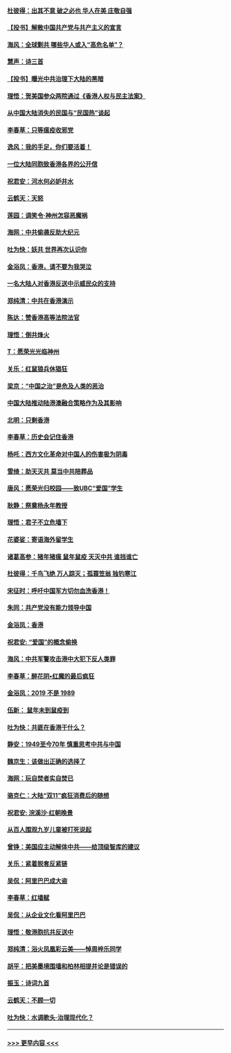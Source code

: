 #### [杜彼得：出其不意 破之必也 华人在美 庄敬自强](../pages/nsc993/n11679554.md?t=11260144) 
#### [【投书】解散中国共产党与共产主义的宣言](../pages/nsc993/n11679177.md?t=11260144) 
#### [海风：全球剿共 哪些华人或入“高危名单”？](../pages/nsc993/n11678617.md?t=11260144) 
#### [慧声：诗三首](../pages/nsc993/n11678848.md?t=11260144) 
#### [【投书】曝光中共治理下大陆的黑暗](../pages/nsc993/n11678674.md?t=11260144) 
#### [理悟：贺美国参众两院通过《香港人权与民主法案》](../pages/nsc993/n11678104.md?t=11260144) 
#### [从中国大陆消失的民国与“民国热”谈起](../pages/nsc993/n11678075.md?t=11260144) 
#### [李春草：只等瘟疫收邪党](../pages/nsc993/n11677308.md?t=11260144) 
#### [逸风：我的手足，你们要活着！](../pages/nsc993/n11676352.md?t=11260144) 
#### [一位大陆同胞致香港各界的公开信](../pages/nsc993/n11675761.md?t=11260144) 
#### [祝君安：河水何必妒井水](../pages/nsc993/n11675746.md?t=11260144) 
#### [云鹤天：天怒](../pages/nsc993/n11675718.md?t=11260144) 
#### [莲园：调笑令‧神州怎容恶魔祸](../pages/nsc993/n11675648.md?t=11260144) 
#### [海网：中共偷袭反助大纪元](../pages/nsc993/n11673515.md?t=11260144) 
#### [吐为快：妖共 世界再次认识你](../pages/nsc993/n11673506.md?t=11260144) 
#### [金浴凤：香港，请不要为我哭泣](../pages/nsc993/n11673248.md?t=11260144) 
#### [一名大陆人对香港反送中示威民众的支持](../pages/nsc993/n11672615.md?t=11260144) 
#### [郑纯清：中共在香港演示](../pages/nsc993/n11670539.md?t=11260144) 
#### [陈达：赞香港高等法院法官](../pages/nsc993/n11669542.md?t=11260144) 
#### [理悟：倒共烽火](../pages/nsc993/n11668844.md?t=11260144) 
#### [T：愿荣光光临神州](../pages/nsc993/n11668421.md?t=11260144) 
#### [关乐：红鼠狼兵休猖狂](../pages/nsc993/n11668378.md?t=11260144) 
#### [梁京：“中国之治”是危及人类的恶治](../pages/nsc993/n11668328.md?t=11260144) 
#### [中国大陆推动陆港澳融合策略作为及其影响](../pages/nsc993/n11668157.md?t=11260144) 
#### [北明：只剩香港](../pages/nsc993/n11668002.md?t=11260144) 
#### [李春草：历史会记住香港](../pages/nsc993/n11667927.md?t=11260144) 
#### [杨吒：西方文化革命对中国人的伤害极为阴毒](../pages/nsc993/n11664521.md?t=11260144) 
#### [雪绮：助天灭共 莫当中共陪葬品](../pages/nsc993/n11662650.md?t=11260144) 
#### [唐风：愿荣光归校园——致UBC“爱国”学生](../pages/nsc993/n11662194.md?t=11260144) 
#### [耿静：祭奠杨永年教授](../pages/nsc993/n11662514.md?t=11260144) 
#### [理悟：君子不立危墙下](../pages/nsc993/n11662172.md?t=11260144) 
#### [花婆娑：寄语海外留学生](../pages/nsc993/n11662121.md?t=11260144) 
#### [诸葛高参：猪年猪瘟 鼠年鼠疫 天灭中共 谁挡谁亡](../pages/nsc993/n11661980.md?t=11260144) 
#### [杜彼得：千鸟飞绝 万人踪灭；孤蓑笠翁 独钓寒江](../pages/nsc993/n11661170.md?t=11260144) 
#### [宋征时：呼吁中国军方切勿血洗香港！](../pages/nsc993/n11415318.md?t=11260144) 
#### [朱同：共产党没有能力领导中国](../pages/nsc993/n11660421.md?t=11260144) 
#### [金浴凤：香港](../pages/nsc993/n11660419.md?t=11260144) 
#### [祝君安: “爱国”的概念偷换](../pages/nsc993/n11659706.md?t=11260144) 
#### [海风：中共军警攻击港中大犯下反人类罪](../pages/nsc993/n11659632.md?t=11260144) 
#### [李春草：醉花阴•红魔的最后疯狂](../pages/nsc993/n11659287.md?t=11260144) 
#### [金浴凤：2019 不是 1989](../pages/nsc993/n11657663.md?t=11260144) 
#### [伍新： 鼠年未到鼠疫到](../pages/nsc993/n11655098.md?t=11260144) 
#### [吐为快：共匪在香港干什么？](../pages/nsc993/n11654891.md?t=11260144) 
#### [静安：1949至今70年 慎重思考中共与中国](../pages/nsc993/n11651244.md?t=11260144) 
#### [魏京生：该做出正确的选择了](../pages/nsc993/n11653084.md?t=11260144) 
#### [海网：玩自焚者实自焚已](../pages/nsc993/n11652423.md?t=11260144) 
#### [骆克仁：大陆“双11”疯狂消费后的随想](../pages/nsc993/n11652305.md?t=11260144) 
#### [祝君安: 浣溪沙·红朝晚景](../pages/nsc993/n11652258.md?t=11260144) 
#### [从百人围观九岁儿童被打死说起](../pages/nsc993/n11651030.md?t=11260144) 
#### [曾铮：美国应主动解体中共——给顶级智库的建议](../pages/nsc993/n11649888.md?t=11260144) 
#### [关乐：紧着脱套反紧链](../pages/nsc993/n11649069.md?t=11260144) 
#### [吴侃：阿里巴巴成大盗](../pages/nsc993/n11645523.md?t=11260144) 
#### [李春草：红墙赋](../pages/nsc993/n11646389.md?t=11260144) 
#### [吴侃：从企业文化看阿里巴巴](../pages/nsc993/n11645476.md?t=11260144) 
#### [理悟：敬港胞抗共反送中](../pages/nsc993/n11645466.md?t=11260144) 
#### [郑纯清：浴火凤凰彩云美——悼周梓乐同学](../pages/nsc993/n11645155.md?t=11260144) 
#### [胡平：把美墨境围墙和柏林相提并论是错误的](../pages/nsc993/n11645134.md?t=11260144) 
#### [振玉：诗词九首](../pages/nsc993/n11644081.md?t=11260144) 
#### [云鹤天：不顾一切](../pages/nsc993/n11643508.md?t=11260144) 
#### [吐为快：水调歌头·治理现代化？](../pages/nsc993/n11643485.md?t=11260144) 

----
#### [ >>> 更早内容 <<< ](../indexes/nsc993-earlier.md)
